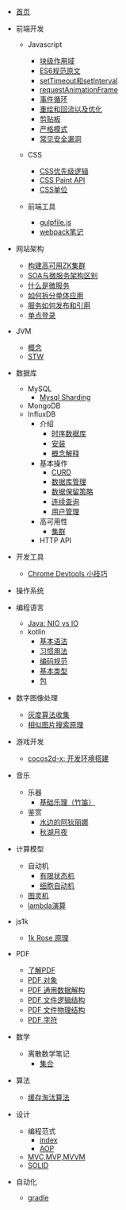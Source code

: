 
- [首页](/)

- 前端开发
  - Javascript
    - [块级作用域](./frontend/ECMAScript%206/入门/块级作用域 "块级作用域")
    - [ES6规范原文](./frontend/ECMAScript%206/ES6规范原文 "ES6规范原文")
    - [setTimeout和setInterval](./frontend/JavaScript/setTimeout和setInterval "setTimeout和setInterval")
    - [requestAnimationFrame](./frontend/JavaScript/requestAnimationFrame "requestAnimationFrame")
    - [事件循环](./frontend/JavaScript/事件循环 "事件循环")
    - [重绘和回流以及优化](./frontend/JavaScript/重绘和回流以及优化 "重绘和回流以及优化")
    - [剪贴板](./frontend/JavaScript/剪贴板 "剪贴板")
    - [严格模式](./frontend/JavaScript/严格模式 "严格模式")
    - [常见安全漏洞](./frontend/JavaScript/常见安全漏洞 "常见安全漏洞")
  - CSS
    - [CSS优先级逻辑](./frontend/CSS/CSS优先级逻辑 "CSS优先级逻辑")
    - [CSS Paint API](./frontend/CSS/CSS%20Houdini/CSS%20Paint%20API "CSS Paint API")
    - [CSS单位](./frontend/CSS/CSS单位 "CSS单位")

  - 前端工具
    - [gulpfile.js](./frontend/ECMAScript%206/自动化/gulpfile.js "gulpfile.js")
    - [webpack笔记](./frontend/前端工具/webpack笔记 "webpack笔记")

- 网站架构
    <!-- - [Zookeeper简单理解](./backend/网站架构/理论和原理/高可用/zookeeper/Zookeeper简单理解 "Zookeeper简单理解") -->
    - [构建高可用ZK集群](./backend/网站架构/理论和原理/高可用/构建高可用ZK集群 "构建高可用ZK集群")
    - [SOA与微服务架构区别](./backend/网站架构/理论和原理/SOA与微服务架构区别 "SOA与微服务架构区别")
    - [什么是微服务](./backend/网站架构/理论和原理/微服务架构/什么是微服务 "什么是微服务")
    - [如何拆分单体应用](./backend/网站架构/理论和原理/微服务架构/如何拆分单体应用 "如何拆分单体应用")
    - [服务如何发布和引用](./backend/网站架构/理论和原理/微服务架构/服务如何发布和引用 "服务如何发布和引用")
    - [单点登录](./backend/网站架构/理论和原理/SSO.md)
- JVM
    - [概念](./backend/JVM/概念理解 "概念")
    - [STW](./backend/JVM/STW.md)
    <!-- - [垃圾收集算法](./backend/JVM/垃圾收集算法 "垃圾收集算法") -->
    <!-- - [虚拟机参数](./backend/JVM/虚拟机参数 "虚拟机参数") -->

- 数据库
  - MySQL
      - [Mysql Sharding](./数据库/MySQL/Mysql%20Sharding "Mysql Sharding")
  - MongoDB
  - InfluxDB
      - 介绍
          - [时序数据库](./数据库/InfluxDB/介绍/时序数据库 "时序数据库")
          - [安装](./数据库/InfluxDB/介绍/安装 "安装")
          - [概念解释](./数据库/InfluxDB/介绍/概念解释 "概念解释")
      - 基本操作
          - [CURD](./数据库/InfluxDB/基本操作/CURD "CURD")
          - [数据库管理](./数据库/InfluxDB/基本操作/数据库管理 "数据库管理")
          - [数据保留策略](./数据库/InfluxDB/基本操作/数据保留策略 "数据保留策略")
          - [连续查询](./数据库/InfluxDB/基本操作/连续查询 "连续查询")
          - [用户管理](./数据库/InfluxDB/基本操作/用户管理 "用户管理")
      - 高可用性
          - [集群](./数据库/InfluxDB/高可用性/集群 "集群")
      - HTTP API

- 开发工具
  - [Chrome Devtools 小技巧](./开发工具/chrome开发者工具/小技巧 "小技巧")

- 操作系统

- 编程语言
  - [Java: NIO vs IO](./编程语言/JAVA/NIO%20vs%20IO "NIO vs IO")
  - kotlin
    - [基本语法](./编程语言/kotlin/入门知识/基本语法 "基本语法")
    - [习惯用法](./编程语言/kotlin/入门知识/习惯用法 "习惯用法")
    - [编码规范](./编程语言/kotlin/入门知识/编码规范 "编码规范")
    - [基本类型](./编程语言/kotlin/基础/基本类型 "基本类型")
    - [包](./编程语言/kotlin/基础/包.md)
- 数字图像处理
  - [灰度算法收集](./数字图像处理/其它/灰度算法收集 "灰度算法收集")
  - [相似图片搜索原理](./数字图像处理/其它/相似图片搜索原理 "相似图片搜索原理")
- 游戏开发
  - [cocos2d-x: 开发环境搭建](./游戏开发/cocos2d-x/开发环境搭建 "开发环境搭建")

- 音乐
  - 乐器
      - [基础乐理（竹笛）](./音乐/乐器/竹笛/基础乐理 "基础乐理")
  - 鉴赏
      - [水边的阿狄丽娜](./音乐/鉴赏/水边的阿狄丽娜 "水边的阿狄丽娜")
      - [秋湖月夜](./音乐/鉴赏/秋湖月夜 "秋湖月夜")

<!-- - 其它 -->
  <!-- - [异形食用价值探究](./其它/异形食用价值探究 "异形食用价值探究") -->

- 计算模型
  - 自动机
      - [有限状态机](./计算模型/自动机/有限状态机 "有限状态机")
      - [细胞自动机](./计算模型/自动机/细胞自动机 "细胞自动机")
  - [图灵机](./计算模型/图灵机 "图灵机")
  - [lambda演算](./计算模型/lambda演算 "lambda演算")

- js1k
  - [1k Rose 原理](./js1k/1k%20Rose%20原理 "1k Rose 原理")

- PDF
  - [了解PDF](./PDF/%E4%BA%86%E8%A7%A3%20PDF.md)
  - [PDF 对象](./PDF/PDF%20%E5%AF%B9%E8%B1%A1.md)
  - [PDF 通用数据解构](./PDF/PDF%20%E9%80%9A%E7%94%A8%E6%95%B0%E6%8D%AE%E8%A7%A3%E6%9E%84.md)
  - [PDF 文件逻辑结构](./PDF/PDF%20%E6%96%87%E4%BB%B6%E9%80%BB%E8%BE%91%E7%BB%93%E6%9E%84.md)
  - [PDF 文件物理结构](./PDF/PDF%20%E6%96%87%E4%BB%B6%E7%89%A9%E7%90%86%E7%BB%93%E6%9E%84.md)
  - [PDF 字符](./PDF/PDF%20%E5%AD%97%E7%AC%A6.md)
- 数学
  - 离散数学笔记
      - [集合](./数学/离散数学笔记/集合 "集合")

- 算法
  - [缓存淘汰算法](./算法/缓存淘汰算法 "缓存淘汰算法")

- 设计
  - 编程范式
      - [index](./设计/编程范式/index "index")
      - [AOP](./设计/编程范式/AOP "AOP")
  <!-- - [设计模式汇总](./设计/设计模式汇总 "设计模式汇总") -->
  - [MVC,MVP,MVVM](./设计/MVC,MVP,MVVM "MVC,MVP,MVVM")
  - [SOLID](./设计/SOLID "SOLID")

- 自动化
  - [gradle](./自动化/gradle "gradle")
